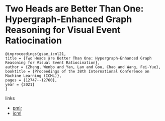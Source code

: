 # Two Heads are Better Than One: Hypergraph-Enhanced Graph Reasoning for Visual Event Ratiocination

```
@inproceedings{gsae_icml21,
title = {Two Heads are Better Than One: Hypergraph-Enhanced Graph Reasoning for Visual Event Ratiocination},
author = {Zheng, Wenbo and Yan, Lan and Gou, Chao and Wang, Fei-Yue},
booktitle = {Proceedings of the 38th International Conference on Machine Learning (ICML)},
pages = {12747--12760},
year = {2021}
}
```

links
- [pmlr](http://proceedings.mlr.press/v139/zheng21b.html)
- [icml](https://icml.cc/virtual/2021/poster/9031)
